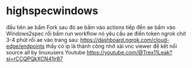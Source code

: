 # highspecwindows
đầu tiên ae bấm Fork
sau đó ae bấm vào actions
tiếp đến ae bấm vào Windows2spec rồi bấm run workflow
nó yêu cầu ae điền token ngrok
chờ 3-4 phút
rồi ae vào trang sau: https://dashboard.ngrok.com/cloud-edge/endpoints
thấy có ip là thành công
nhớ xài vnc viewer để kết nối
source all by linuxusers 
Youtube https://youtube.com/@Trex11Leak?si=rCCQPQkXCN41jr87
